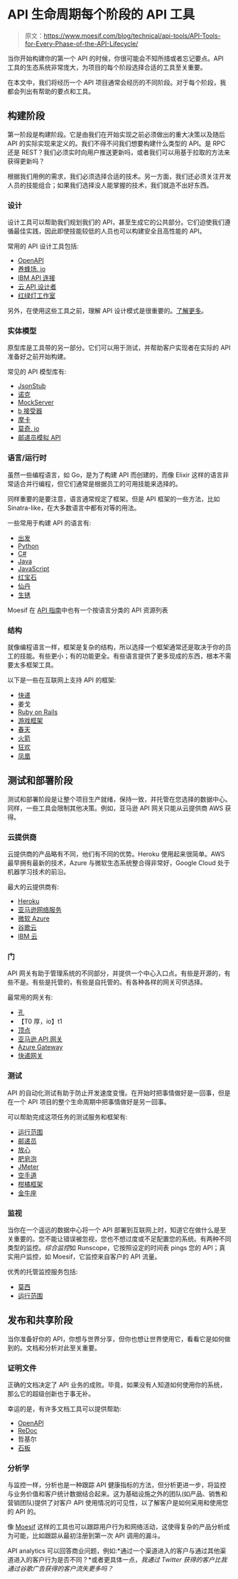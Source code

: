 # API 生命周期每个阶段的 API 工具

> 原文：<https://www.moesif.com/blog/technical/api-tools/API-Tools-for-Every-Phase-of-the-API-Lifecycle/>

当你开始构建你的第一个 API 的时候，你很可能会不知所措或者忘记要点。API 工具的生态系统非常庞大，为项目的每个阶段选择合适的工具至关重要。

在本文中，我们将经历一个 API 项目通常会经历的不同阶段。对于每个阶段，我都会列出有帮助的要点和工具。

## 构建阶段

第一阶段是构建阶段。它是由我们在开始实现之前必须做出的重大决策以及随后 API 的实际实现来定义的。我们不得不问我们想要构建什么类型的 API。是 RPC 还是 REST？我们必须实时向用户推送更新吗，或者我们可以用基于拉取的方法来获得更新吗？

根据我们用例的需求，我们必须选择合适的技术。另一方面，我们还必须关注开发人员的技能组合；如果我们选择没人能掌握的技术，我们就造不出好东西。

### 设计

设计工具可以帮助我们规划我们的 API，甚至生成它的公共部分。它们迫使我们遵循最佳实践，因此即使技能较低的人员也可以构建安全且高性能的 API。

常用的 API 设计工具包括:

*   [OpenAPI](https://swagger.io/solutions/api-design/)
*   [养蜂场. io](https://apiary.io/)
*   [IBM API 连接](https://cloud.ibm.com/catalog/services/api-connect/overview/)
*   [云 API 设计者](https://www.talend.com/products/application-integration/cloud-api-designer/)
*   [红绿灯工作室](https://stoplight.io/design/)

另外，在使用这些工具之前，理解 API 设计模式是很重要的。[了解更多](https://www.moesif.com/blog/api-guide/api-design-guidelines/)。

### 实体模型

原型库是工具带的另一部分。它们可以用于测试，并帮助客户实现者在实际的 API 准备好之前开始构建。

常见的 API 模型库有:

*   [JsonStub](http://jsonstub.com/)
*   [诺克](https://github.com/nock/nock)
*   [MockServer](https://www.mock-server.com/)
*   [b 接受器](https://beeceptor.com/)
*   [摩卡](https://mockoon.com/)
*   [莫奇. io](https://designer.mocky.io/)
*   [邮递员模拟 API](https://learning.postman.com/docs/postman/mock-servers/mock-with-api/#create-a-mock-using-the-postman-api)

### 语言/运行时

虽然一些编程语言，如 Go，是为了构建 API 而创建的，而像 Elixir 这样的语言非常适合并行编程，但它们通常是根据员工的可用技能来选择的。

同样重要的是要注意，语言通常规定了框架。但是 API 框架的一些方法，比如 Sinatra-like，在大多数语言中都有对等的用法。

一些常用于构建 API 的语言有:

*   [出发](https://golang.org/)
*   [Python](https://www.python.org/)
*   [C#](https://docs.microsoft.com/en-us/dotnet/csharp/)
*   [Java](https://www.java.com)
*   [JavaScript](https://nodejs.or)
*   [红宝石](https://www.ruby-lang.org/en)
*   [仙丹](https://elixir-lang.org)
*   [生锈](https://www.rust-lang.org)

Moesif 在 [API 指南](https://www.moesif.com/blog/api-guide/)中也有一个按语言分类的 API 资源列表

### 结构

就像编程语言一样，框架是复杂的结构，所以选择一个框架通常还是取决于你的员工的技能。有些更小；有的功能更全。有些语言提供了更多现成的东西，根本不需要太多框架工具。

以下是一些在互联网上支持 API 的框架:

*   [快递](http://expressjs.com)
*   姜戈
*   [Ruby on Rails](https://edgeguides.rubyonrails.org/api_app.htm)
*   [游戏框架](https://www.playframework.co)
*   [春天](https://spring.io)
*   [火箭](https://rocket.rs)
*   [狂欢](http://revel.github.io)
*   [凤凰](https://www.phoenixframework.org)

## 测试和部署阶段

测试和部署阶段是让整个项目生产就绪，保持一致，并托管在您选择的数据中心。同样，一些工具会限制其他决策。例如，亚马逊 API 网关只能从云提供商 AWS 获得。

### 云提供商

云提供商的产品略有不同，他们有不同的优势。Heroku 使用起来很简单。AWS 最早拥有最新的技术，Azure 与微软生态系统整合得非常好，Google Cloud 处于机器学习技术的前沿。

最大的云提供商有:

*   [Heroku](https://www.heroku.com)
*   [亚马逊网络服务](https://aws.amazon.com)
*   [微软 Azure](https://azure.microsoft.com/en-gb)
*   [谷歌云](https://cloud.google.com)
*   [IBM 云](https://www.ibm.com/clou)

### 门

API 网关有助于管理系统的不同部分，并提供一个中心入口点。有些是开源的，有些不是。有些是托管的，有些是自托管的。有各种各样的网关可供选择。

最常用的网关有:

*   [孔](https://konghq.com/kong)
*   【T0 厚，io】t1
*   [顶点](https://cloud.google.com/apigee/api-management)
*   [亚马逊 API 网关](https://aws.amazon.com/api-gateway)
*   [Azure Gateway](https://azure.microsoft.com/services/api-management)
*   [快递网关](https://www.express-gateway.io)

### 测试

API 的自动化测试有助于防止开发速度变慢。在开始时把事情做好是一回事，但是在一个 API 项目的整个生命周期中把事情做好是另一回事。

可以帮助完成这项任务的测试服务和框架有:

*   [运行范围](https://www.runscope.co)
*   [邮递员](https://www.postman.com)
*   [放心](http://rest-assured.io)
*   [肥皂泡](https://www.soapui.org/downloads/soapui)
*   [JMeter](http://jmeter.apache.org/download_jmeter.cg)
*   [空手道](https://intuit.github.io/karate)
*   [柑橘框架](https://citrusframework.org)
*   [金牛座](https://gettaurus.org)

### 监视

当你在一个遥远的数据中心将一个 API 部署到互联网上时，知道它在做什么是至关重要的。您不能让错误被忽视，您也不想过度或不足配置您的系统。有两种不同类型的监控。*综合监控*如 Runscope，它按照设定的时间表 pings 您的 API；真实用户监控，如 Moesif，它监控来自客户的 API 流量。

优秀的托管监控服务包括:

*   [莫西](https://www.moesif.com/features/api-monitoring)
*   [运行范围](https://www.runscope.com)

## 发布和共享阶段

当你准备好你的 API，你想与世界分享，但你也想让世界使用它，看看它是如何做到的。文档和分析对此至关重要。

### 证明文件

正确的文档决定了 API 业务的成败。毕竟，如果没有人知道如何使用你的系统，那么它的超级创新也于事无补。

幸运的是，有许多文档工具可以提供帮助:

*   [OpenAPI](https://swagger.io/solutions/api-documentation)
*   [ReDoc](https://redoc.ly)
*   哲基尔
*   [石板](https://github.com/slatedocs/slate)

### 分析学

与监控一样，分析也是一种跟踪 API 健康指标的方法，但分析更进一步，将监控与业务价值和客户统计数据结合起来。这为基础设施之外的团队(如产品、销售和营销团队)提供了对客户 API 使用情况的可见性，以了解客户是如何采用和使用您的 API 的。

像 [Moesif](https://www.moesif.com/features/api-analytics) 这样的工具也可以跟踪用户行为和网络活动，这使得复杂的产品分析成为可能，比如跟踪从最初注册到第一次 API 调用的漏斗。

API analytics 可以回答商业问题，例如:*通过一个渠道进入的客户与通过其他渠道进入的客户行为是否不同？*或者更具体一点，*我通过 Twitter 获得的客户比我通过谷歌广告获得的客户流失更多吗？*